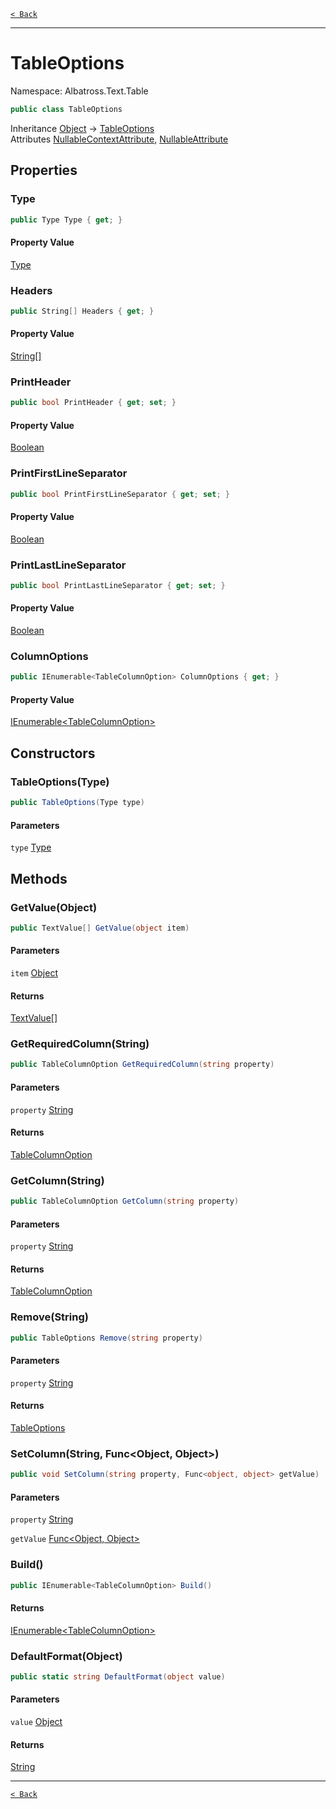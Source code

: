 [`< Back`](../../../)

---

# TableOptions

Namespace: Albatross.Text.Table

```csharp
public class TableOptions
```

Inheritance [Object](https://docs.microsoft.com/en-us/dotnet/api/system.object) → [TableOptions](./albatross/text/table/tableoptions)<br>
Attributes [NullableContextAttribute](https://docs.microsoft.com/en-us/dotnet/api/system.runtime.compilerservices.nullablecontextattribute), [NullableAttribute](https://docs.microsoft.com/en-us/dotnet/api/system.runtime.compilerservices.nullableattribute)

## Properties

### **Type**

```csharp
public Type Type { get; }
```

#### Property Value

[Type](https://docs.microsoft.com/en-us/dotnet/api/system.type)<br>

### **Headers**

```csharp
public String[] Headers { get; }
```

#### Property Value

[String[]](https://docs.microsoft.com/en-us/dotnet/api/system.string)<br>

### **PrintHeader**

```csharp
public bool PrintHeader { get; set; }
```

#### Property Value

[Boolean](https://docs.microsoft.com/en-us/dotnet/api/system.boolean)<br>

### **PrintFirstLineSeparator**

```csharp
public bool PrintFirstLineSeparator { get; set; }
```

#### Property Value

[Boolean](https://docs.microsoft.com/en-us/dotnet/api/system.boolean)<br>

### **PrintLastLineSeparator**

```csharp
public bool PrintLastLineSeparator { get; set; }
```

#### Property Value

[Boolean](https://docs.microsoft.com/en-us/dotnet/api/system.boolean)<br>

### **ColumnOptions**

```csharp
public IEnumerable<TableColumnOption> ColumnOptions { get; }
```

#### Property Value

[IEnumerable&lt;TableColumnOption&gt;](https://docs.microsoft.com/en-us/dotnet/api/system.collections.generic.ienumerable-1)<br>

## Constructors

### **TableOptions(Type)**

```csharp
public TableOptions(Type type)
```

#### Parameters

`type` [Type](https://docs.microsoft.com/en-us/dotnet/api/system.type)<br>

## Methods

### **GetValue(Object)**

```csharp
public TextValue[] GetValue(object item)
```

#### Parameters

`item` [Object](https://docs.microsoft.com/en-us/dotnet/api/system.object)<br>

#### Returns

[TextValue[]](./albatross/text/table/textvalue)<br>

### **GetRequiredColumn(String)**

```csharp
public TableColumnOption GetRequiredColumn(string property)
```

#### Parameters

`property` [String](https://docs.microsoft.com/en-us/dotnet/api/system.string)<br>

#### Returns

[TableColumnOption](./albatross/text/table/tablecolumnoption)<br>

### **GetColumn(String)**

```csharp
public TableColumnOption GetColumn(string property)
```

#### Parameters

`property` [String](https://docs.microsoft.com/en-us/dotnet/api/system.string)<br>

#### Returns

[TableColumnOption](./albatross/text/table/tablecolumnoption)<br>

### **Remove(String)**

```csharp
public TableOptions Remove(string property)
```

#### Parameters

`property` [String](https://docs.microsoft.com/en-us/dotnet/api/system.string)<br>

#### Returns

[TableOptions](./albatross/text/table/tableoptions)<br>

### **SetColumn(String, Func&lt;Object, Object&gt;)**

```csharp
public void SetColumn(string property, Func<object, object> getValue)
```

#### Parameters

`property` [String](https://docs.microsoft.com/en-us/dotnet/api/system.string)<br>

`getValue` [Func&lt;Object, Object&gt;](https://docs.microsoft.com/en-us/dotnet/api/system.func-2)<br>

### **Build()**

```csharp
public IEnumerable<TableColumnOption> Build()
```

#### Returns

[IEnumerable&lt;TableColumnOption&gt;](https://docs.microsoft.com/en-us/dotnet/api/system.collections.generic.ienumerable-1)<br>

### **DefaultFormat(Object)**

```csharp
public static string DefaultFormat(object value)
```

#### Parameters

`value` [Object](https://docs.microsoft.com/en-us/dotnet/api/system.object)<br>

#### Returns

[String](https://docs.microsoft.com/en-us/dotnet/api/system.string)<br>

---

[`< Back`](../../../)

